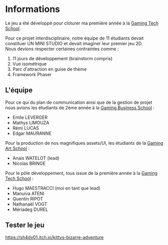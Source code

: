 # Informations

Le jeu a été développé pour cloturer ma première année à la [Gaming Tech School](https://gamingcampus.fr/ecoles/ecole-developpeur-jeux-video-g-tech.html).

Pour ce projet interdisciplinaire, notre équipe de 11 étudiants devait constituer UN MINI STUDIO et devait imaginer leur premier jeu 2D.  
Nous devions respecter certaines contraintes comme : 
1. 11 jours de développement (brainstorm compris)
2. Vue isométrique
3. Parc d'attraction en guise de thème
4. Framework Phaser

## L'équipe

Pour ce qui du plan de communication ainsi que de la gestion de projet nous avions les étudiants de 2ème année à la [Gaming Business School](https://gamingcampus.fr/ecoles/ecole-commerce-jeux-video-g-business.html) :
- Emile LEVERGER
- Mathys LIMOUZA
- Rémi LUCAS
- Edgar MAURANNE

Pour la production de nos magnifiques assets/UI, les étudiants de la [Gaming Art School](https://gamingcampus.fr/ecoles/ecole-game-art-g-art.html) :

- Anais WATELOT (lead)
- Nicolas BRINGE

Pour le pôle développement, tous issue de la première année à la [Gaming Tech School](https://gamingcampus.fr/ecoles/ecole-developpeur-jeux-video-g-tech.html) : 

- Hugo MAESTRACCI (moi en tant que lead)
- Manuiva ATENI
- Quentin RIPOT
- Nathanaël VOGT
- Mériadeg DUREL

## Tester le jeu

https://sh4dy01.itch.io/kittys-bizarre-adventure
